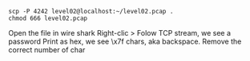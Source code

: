 ```
scp -P 4242 level02@localhost:~/level02.pcap .
chmod 666 level02.pcap
```
Open the file in wire shark
Right-clic > Folow TCP stream, we see a password
Print as hex, we see \x7f chars, aka backspace. Remove the correct number of char

